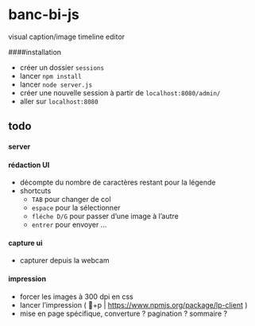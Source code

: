 banc-bi-js
==========

visual caption/image timeline editor

####installation

- créer un dossier `sessions`
- lancer `npm install`
- lancer `node server.js`
- créer une nouvelle session à partir de `localhost:8080/admin/`
- aller sur `localhost:8080`

todo
-
#### server

#### rédaction UI

- décompte du nombre de caractères restant pour la légende
- shortcuts
  - `TAB` pour changer de col
  - `espace` pour la sélectionner
  - `fléche D/G` pour passer d’une image à l’autre
  - `entrer` pour envoyer ...


#### capture ui
- capturer depuis la webcam

#### impression 
- forcer les images à 300 dpi en css
- lancer l’impression ( +p | https://www.npmjs.org/package/lp-client )
- mise en page spécifique, converture ? pagination ? sommaire ?
